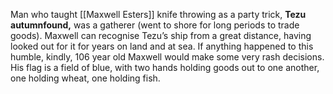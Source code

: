 Man who taught [[Maxwell Esters]] knife throwing as a party trick, **Tezu autumnfound,** was a gatherer (went to shore for long periods to trade goods). Maxwell can recognise Tezu’s ship from a great distance, having looked out for it for years on land and at sea. If anything happened to this humble, kindly, 106 year old Maxwell would make some very rash decisions. His flag is a field of blue, with two hands holding goods out to one another, one holding wheat, one holding fish.